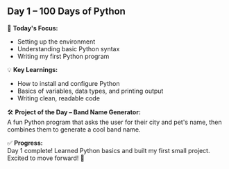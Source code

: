 ## **Day 1 – 100 Days of Python**  

📌 **Today's Focus:**  
- Setting up the environment  
- Understanding basic Python syntax  
- Writing my first Python program  

💡 **Key Learnings:**  
- How to install and configure Python  
- Basics of variables, data types, and printing output  
- Writing clean, readable code  

🛠 **Project of the Day – Band Name Generator:**  
A fun Python program that asks the user for their city and pet's name, then combines them to generate a cool band name.  

✅ **Progress:**  
Day 1 complete! Learned Python basics and built my first small project. Excited to move forward! 🚀  